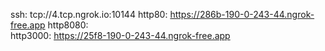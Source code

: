 ssh: tcp://4.tcp.ngrok.io:10144 
http80: https://286b-190-0-243-44.ngrok-free.app 
http8080:  
http3000: https://25f8-190-0-243-44.ngrok-free.app 
